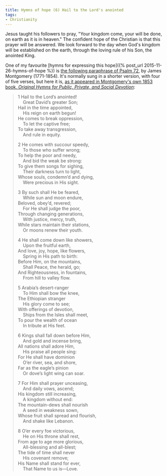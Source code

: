 ```yaml
---
title: Hymns of hope (6) Hail to the Lord's anointed
tags:
- Christianity
---
```

<p>Jesus taught his followers to pray, "Your kingdom come, your will be done, on earth as it is in heaven." The confident hope of the Christian is that this prayer will be answered. We look forward to the day when God's kingdom will be established on the earth, through the loving rule of his Son, the anointed King.</p>

One of my favourite [hymns for expressing this hope]({% post_url 2015-11-26-hymns-of-hope %}) is <a href="http://www.hymnary.org/text/hail_to_the_lords_anointed">the following paraphrase of Psalm 72</a>, by James Montgomery (1771-1854). It's normally sung in a shorter version, with four of five verses, but here it is, <a href="http://books.google.co.uk/books?id=QQkDAAAAQAAJ&amp;pg=PA276">as it appeared in Montgomery's own 1853 book, <em>Original Hymns for Public, Private, and Social Devotion</em></a>:

<blockquote><p>1 Hail to the Lord’s anointed!<br />
&nbsp;&nbsp;&nbsp;&nbsp;Great David’s greater Son;<br />
Hail in the time appointed,<br />
&nbsp;&nbsp;&nbsp;&nbsp;His reign on earth begun!<br />
He comes to break oppression,<br />
&nbsp;&nbsp;&nbsp;&nbsp;To let the captive free;<br />
To take away transgression,<br />
&nbsp;&nbsp;&nbsp;&nbsp;And rule in equity.</p>
<p>2 He comes with succour speedy,<br />
&nbsp;&nbsp;&nbsp;&nbsp;To those who suffer wrong;<br />
To help the poor and needy,<br />
&nbsp;&nbsp;&nbsp;&nbsp;And bid the weak be strong:<br />
To give them songs for sighing,<br />
&nbsp;&nbsp;&nbsp;&nbsp;Their darkness turn to light,<br />
Whose souls, condemn’d and dying,<br />
&nbsp;&nbsp;&nbsp;&nbsp;Were precious in His sight.</p>
<p>3 By such shall He be feared,<br />
&nbsp;&nbsp;&nbsp;&nbsp;While sun and moon endure,<br />
Beloved, obey’d, revered;<br />
&nbsp;&nbsp;&nbsp;&nbsp;For He shall judge the poor,<br />
Through changing generations,<br />
&nbsp;&nbsp;&nbsp;&nbsp;With justice, mercy, truth,<br />
While stars maintain their stations,<br />
&nbsp;&nbsp;&nbsp;&nbsp;Or moons renew their youth.</p>
<p>4 He shall come down like showers,<br />
&nbsp;&nbsp;&nbsp;&nbsp;Upon the fruitful earth,<br />
And love, joy, hope, like flowers,<br />
&nbsp;&nbsp;&nbsp;&nbsp;Spring in His path to birth:<br />
Before Him, on the mountains,<br />
&nbsp;&nbsp;&nbsp;&nbsp;Shall Peace, the herald, go;<br />
And Righteousness, in fountains,<br />
&nbsp;&nbsp;&nbsp;&nbsp;From hill to valley flow.</p>
<p>5 Arabia’s desert-ranger<br />
&nbsp;&nbsp;&nbsp;&nbsp;To Him shall bow the knee,<br />
The Ethiopian stranger<br />
&nbsp;&nbsp;&nbsp;&nbsp;His glory come to see;<br />
With offerings of devotion,<br />
&nbsp;&nbsp;&nbsp;&nbsp;Ships from the Isles shall meet,<br />
To pour the wealth of ocean<br />
&nbsp;&nbsp;&nbsp;&nbsp;In tribute at His feet.</p>
<p>6 Kings shall fall down before Him,<br />
&nbsp;&nbsp;&nbsp;&nbsp;And gold and incense bring,<br />
All nations shall adore Him,<br />
&nbsp;&nbsp;&nbsp;&nbsp;His praise all people sing:<br />
For He shall have dominion<br />
&nbsp;&nbsp;&nbsp;&nbsp;O’er river, sea, and shore,<br />
Far as the eagle’s pinion<br />
&nbsp;&nbsp;&nbsp;&nbsp;Or dove’s light wing can soar.</p>
<p>7 For Him shall prayer unceasing,<br />
&nbsp;&nbsp;&nbsp;&nbsp;And daily vows, ascend;<br />
His kingdom still increasing,<br />
&nbsp;&nbsp;&nbsp;&nbsp;A kingdom without end:<br />
The mountain-dews shall nourish<br />
&nbsp;&nbsp;&nbsp;&nbsp;A seed in weakness sown,<br />
Whose fruit shall spread and flourish,<br />
&nbsp;&nbsp;&nbsp;&nbsp;And shake like Lebanon.</p>
<p>8 O’er every foe victorious,<br />
&nbsp;&nbsp;&nbsp;&nbsp;He on His throne shall rest,<br />
From age to age more glorious,<br />
&nbsp;&nbsp;&nbsp;&nbsp;All-blessing and all-blest;<br />
The tide of time shall never<br />
&nbsp;&nbsp;&nbsp;&nbsp;His covenant remove;<br />
His Name shall stand for ever,<br />
&nbsp;&nbsp;&nbsp;&nbsp;That Name to us is—Love.</p></blockquote>
